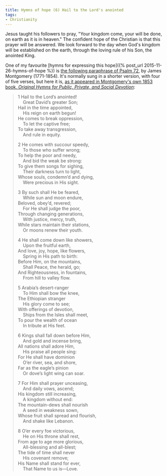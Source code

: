 ```yaml
---
title: Hymns of hope (6) Hail to the Lord's anointed
tags:
- Christianity
---
```

<p>Jesus taught his followers to pray, "Your kingdom come, your will be done, on earth as it is in heaven." The confident hope of the Christian is that this prayer will be answered. We look forward to the day when God's kingdom will be established on the earth, through the loving rule of his Son, the anointed King.</p>

One of my favourite [hymns for expressing this hope]({% post_url 2015-11-26-hymns-of-hope %}) is <a href="http://www.hymnary.org/text/hail_to_the_lords_anointed">the following paraphrase of Psalm 72</a>, by James Montgomery (1771-1854). It's normally sung in a shorter version, with four of five verses, but here it is, <a href="http://books.google.co.uk/books?id=QQkDAAAAQAAJ&amp;pg=PA276">as it appeared in Montgomery's own 1853 book, <em>Original Hymns for Public, Private, and Social Devotion</em></a>:

<blockquote><p>1 Hail to the Lord’s anointed!<br />
&nbsp;&nbsp;&nbsp;&nbsp;Great David’s greater Son;<br />
Hail in the time appointed,<br />
&nbsp;&nbsp;&nbsp;&nbsp;His reign on earth begun!<br />
He comes to break oppression,<br />
&nbsp;&nbsp;&nbsp;&nbsp;To let the captive free;<br />
To take away transgression,<br />
&nbsp;&nbsp;&nbsp;&nbsp;And rule in equity.</p>
<p>2 He comes with succour speedy,<br />
&nbsp;&nbsp;&nbsp;&nbsp;To those who suffer wrong;<br />
To help the poor and needy,<br />
&nbsp;&nbsp;&nbsp;&nbsp;And bid the weak be strong:<br />
To give them songs for sighing,<br />
&nbsp;&nbsp;&nbsp;&nbsp;Their darkness turn to light,<br />
Whose souls, condemn’d and dying,<br />
&nbsp;&nbsp;&nbsp;&nbsp;Were precious in His sight.</p>
<p>3 By such shall He be feared,<br />
&nbsp;&nbsp;&nbsp;&nbsp;While sun and moon endure,<br />
Beloved, obey’d, revered;<br />
&nbsp;&nbsp;&nbsp;&nbsp;For He shall judge the poor,<br />
Through changing generations,<br />
&nbsp;&nbsp;&nbsp;&nbsp;With justice, mercy, truth,<br />
While stars maintain their stations,<br />
&nbsp;&nbsp;&nbsp;&nbsp;Or moons renew their youth.</p>
<p>4 He shall come down like showers,<br />
&nbsp;&nbsp;&nbsp;&nbsp;Upon the fruitful earth,<br />
And love, joy, hope, like flowers,<br />
&nbsp;&nbsp;&nbsp;&nbsp;Spring in His path to birth:<br />
Before Him, on the mountains,<br />
&nbsp;&nbsp;&nbsp;&nbsp;Shall Peace, the herald, go;<br />
And Righteousness, in fountains,<br />
&nbsp;&nbsp;&nbsp;&nbsp;From hill to valley flow.</p>
<p>5 Arabia’s desert-ranger<br />
&nbsp;&nbsp;&nbsp;&nbsp;To Him shall bow the knee,<br />
The Ethiopian stranger<br />
&nbsp;&nbsp;&nbsp;&nbsp;His glory come to see;<br />
With offerings of devotion,<br />
&nbsp;&nbsp;&nbsp;&nbsp;Ships from the Isles shall meet,<br />
To pour the wealth of ocean<br />
&nbsp;&nbsp;&nbsp;&nbsp;In tribute at His feet.</p>
<p>6 Kings shall fall down before Him,<br />
&nbsp;&nbsp;&nbsp;&nbsp;And gold and incense bring,<br />
All nations shall adore Him,<br />
&nbsp;&nbsp;&nbsp;&nbsp;His praise all people sing:<br />
For He shall have dominion<br />
&nbsp;&nbsp;&nbsp;&nbsp;O’er river, sea, and shore,<br />
Far as the eagle’s pinion<br />
&nbsp;&nbsp;&nbsp;&nbsp;Or dove’s light wing can soar.</p>
<p>7 For Him shall prayer unceasing,<br />
&nbsp;&nbsp;&nbsp;&nbsp;And daily vows, ascend;<br />
His kingdom still increasing,<br />
&nbsp;&nbsp;&nbsp;&nbsp;A kingdom without end:<br />
The mountain-dews shall nourish<br />
&nbsp;&nbsp;&nbsp;&nbsp;A seed in weakness sown,<br />
Whose fruit shall spread and flourish,<br />
&nbsp;&nbsp;&nbsp;&nbsp;And shake like Lebanon.</p>
<p>8 O’er every foe victorious,<br />
&nbsp;&nbsp;&nbsp;&nbsp;He on His throne shall rest,<br />
From age to age more glorious,<br />
&nbsp;&nbsp;&nbsp;&nbsp;All-blessing and all-blest;<br />
The tide of time shall never<br />
&nbsp;&nbsp;&nbsp;&nbsp;His covenant remove;<br />
His Name shall stand for ever,<br />
&nbsp;&nbsp;&nbsp;&nbsp;That Name to us is—Love.</p></blockquote>
